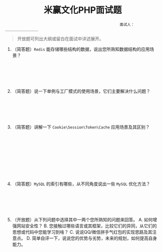 <center><h1>米赢文化PHP面试题</h1></center>

														面试人：_______________

> 开放题可列出大纲或留白在面试中详述展开。

1. （简答题）`Redis` 能存储哪些结构的数据，说出您所熟知数据结构的应用场景？
<br />
<br />
<br />
<br />

2. （简答题）说一下单例与工厂模式的使用场景，它们主要解决什么问题？
<br />
<br />
<br />
<br />

3. （简答题）讲解一下 `Cookie\Session\Token\Cache` 应用场景及其区别？
<br />
<br />
<br />
<br />
<br />
<br />
<br />
<br />

4. （简答题）`MySQL` 的索引有哪些，从不同角度说出一些 `MySQL` 优化方法？
<br />
<br />
<br />
<br />

5.  （开放题）从下列问题中选择其中一两个您所熟知的问题来回答。
A.  如何增强网站安全性？
B.  您接触过哪些语言或其框架，比较它们的异同，从它们的思想或代码中您能学习到啥？
C.  说说QQ/微信拼手气红包的实现思路及其注意点。
D.  简单自评一下，说说您的优势与劣势，未来的规划，如何提高自身能力。
<br />
<br />
<br />
<br />
<br />
<br />
<br />
<br />
<br />
<br />

<!--stackedit_data:
eyJoaXN0b3J5IjpbMjAwMzI2MTA2Nl19
-->